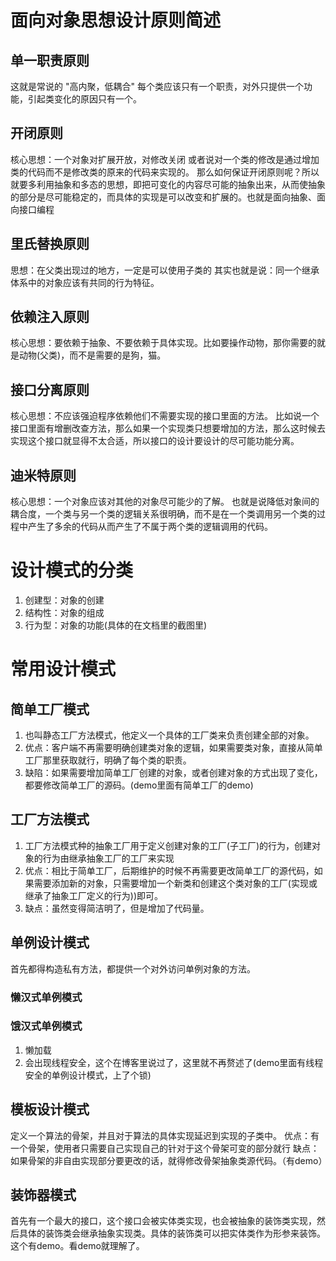 # 面向对象思想设计原则简述
## 单一职责原则 
这就是常说的 "高内聚，低耦合"
每个类应该只有一个职责，对外只提供一个功能，引起类变化的原因只有一个。

## 开闭原则
核心思想：一个对象对扩展开放，对修改关闭
或者说对一个类的修改是通过增加类的代码而不是修改类的原来的代码来实现的。
那么如何保证开闭原则呢？所以就要多利用抽象和多态的思想，即把可变化的内容尽可能的抽象出来，从而使抽象的部分是尽可能稳定的，而具体的实现是可以改变和扩展的。也就是面向抽象、面向接口编程

## 里氏替换原则
思想：在父类出现过的地方，一定是可以使用子类的
其实也就是说：同一个继承体系中的对象应该有共同的行为特征。

## 依赖注入原则
核心思想：要依赖于抽象、不要依赖于具体实现。比如要操作动物，那你需要的就是动物(父类)，而不是需要的是狗，猫。

## 接口分离原则
核心思想：不应该强迫程序依赖他们不需要实现的接口里面的方法。
比如说一个接口里面有增删改查方法，那么如果一个实现类只想要增加的方法，那么这时候去实现这个接口就显得不太合适，所以接口的设计要设计的尽可能功能分离。

## 迪米特原则
核心思想：一个对象应该对其他的对象尽可能少的了解。
也就是说降低对象间的耦合度，一个类与另一个类的逻辑关系很明确，而不是在一个类调用另一个类的过程中产生了多余的代码从而产生了不属于两个类的逻辑调用的代码。

# 设计模式的分类
1. 创建型：对象的创建
2. 结构性：对象的组成
3. 行为型：对象的功能(具体的在文档里的截图里)


# 常用设计模式
## 简单工厂模式
1. 也叫静态工厂方法模式，他定义一个具体的工厂类来负责创建全部的对象。
2. 优点：客户端不再需要明确创建类对象的逻辑，如果需要类对象，直接从简单工厂那里获取就行，明确了每个类的职责。
3. 缺陷：如果需要增加简单工厂创建的对象，或者创建对象的方式出现了变化，都要修改简单工厂的源码。(demo里面有简单工厂的demo)

## 工厂方法模式
1. 工厂方法模式种的抽象工厂用于定义创建对象的工厂(子工厂)的行为，创建对象的行为由继承抽象工厂的工厂来实现
2. 优点：相比于简单工厂，后期维护的时候不再需要更改简单工厂的源代码，如果需要添加新的对象，只需要增加一个新类和创建这个类对象的工厂(实现或继承了抽象工厂定义的行为))即可。
3. 缺点：虽然变得简洁明了，但是增加了代码量。

## 单例设计模式
首先都得构造私有方法，都提供一个对外访问单例对象的方法。
### 懒汉式单例模式

### 饿汉式单例模式
1. 懒加载
2. 会出现线程安全，这个在博客里说过了，这里就不再赘述了(demo里面有线程安全的单例设计模式，上了个锁)

## 模板设计模式
定义一个算法的骨架，并且对于算法的具体实现延迟到实现的子类中。
优点：有一个骨架，使用者只需要自己实现自己的针对于这个骨架可变的部分就行
缺点：如果骨架的非自由实现部分要更改的话，就得修改骨架抽象类源代码。（有demo）

## 装饰器模式
首先有一个最大的接口，这个接口会被实体类实现，也会被抽象的装饰类实现，然后具体的装饰类会继承抽象实现类。具体的装饰类可以把实体类作为形参来装饰。这个有demo。看demo就理解了。